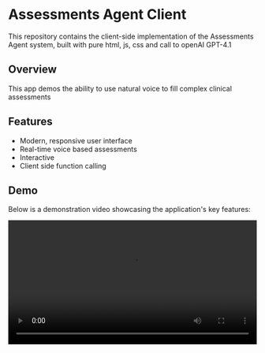 # Assessments Agent Client

This repository contains the client-side implementation of the Assessments Agent system, built with pure html, js, css and call to openAI GPT-4.1

## Overview

This app demos the ability to use natural voice to fill complex clinical assessments

## Features

- Modern, responsive user interface
- Real-time voice based assessments
- Interactive 
- Client side function calling


## Demo

Below is a demonstration video showcasing the application's key features:

<video width="100%" controls>
  <source src="https://raw.githubusercontent.com/kedar-bhumkar/assessments-agent-client-gpt-4.1-nano/main/data/demo.mp4" type="video/mp4">
  Your browser does not support the video tag.
</video>

